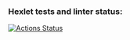 ### Hexlet tests and linter status:
[![Actions Status](https://github.com/p1ep1ev/frontend-project-44/actions/workflows/hexlet-check.yml/badge.svg)](https://github.com/p1ep1ev/frontend-project-44/actions)